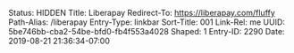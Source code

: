 Status: HIDDEN
Title: Liberapay
Redirect-To: https://liberapay.com/fluffy
Path-Alias: /liberapay
Entry-Type: linkbar
Sort-Title: 001
Link-Rel: me
UUID: 5be746bb-cba2-54be-bfd0-fb4f553a4028
Shaped: 1
Entry-ID: 2290
Date: 2019-08-21 21:36:34-07:00
